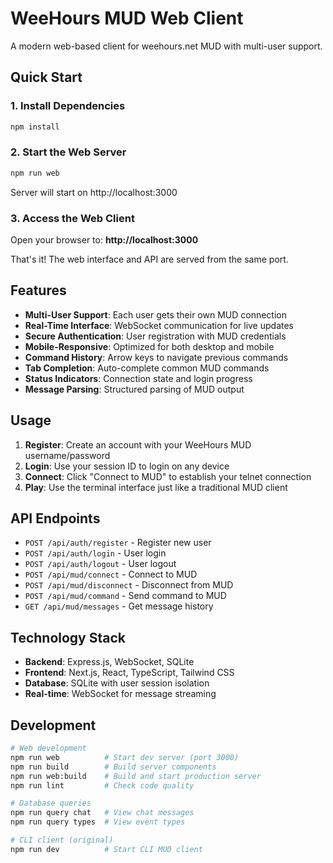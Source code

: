 # WeeHours MUD Web Client

A modern web-based client for weehours.net MUD with multi-user support.

## Quick Start

### 1. Install Dependencies
```bash
npm install
```

### 2. Start the Web Server
```bash
npm run web
```
Server will start on http://localhost:3000

### 3. Access the Web Client
Open your browser to: **http://localhost:3000**

That's it! The web interface and API are served from the same port.

## Features

- **Multi-User Support**: Each user gets their own MUD connection
- **Real-Time Interface**: WebSocket communication for live updates
- **Secure Authentication**: User registration with MUD credentials
- **Mobile-Responsive**: Optimized for both desktop and mobile
- **Command History**: Arrow keys to navigate previous commands
- **Tab Completion**: Auto-complete common MUD commands
- **Status Indicators**: Connection state and login progress
- **Message Parsing**: Structured parsing of MUD output

## Usage

1. **Register**: Create an account with your WeeHours MUD username/password
2. **Login**: Use your session ID to login on any device
3. **Connect**: Click "Connect to MUD" to establish your telnet connection
4. **Play**: Use the terminal interface just like a traditional MUD client

## API Endpoints

- `POST /api/auth/register` - Register new user
- `POST /api/auth/login` - User login
- `POST /api/auth/logout` - User logout
- `POST /api/mud/connect` - Connect to MUD
- `POST /api/mud/disconnect` - Disconnect from MUD
- `POST /api/mud/command` - Send command to MUD
- `GET /api/mud/messages` - Get message history

## Technology Stack

- **Backend**: Express.js, WebSocket, SQLite
- **Frontend**: Next.js, React, TypeScript, Tailwind CSS
- **Database**: SQLite with user session isolation
- **Real-time**: WebSocket for message streaming

## Development

```bash
# Web development
npm run web          # Start dev server (port 3000)
npm run build        # Build server components
npm run web:build    # Build and start production server
npm run lint         # Check code quality

# Database queries
npm run query chat   # View chat messages
npm run query types  # View event types

# CLI client (original)
npm run dev          # Start CLI MUD client
```

